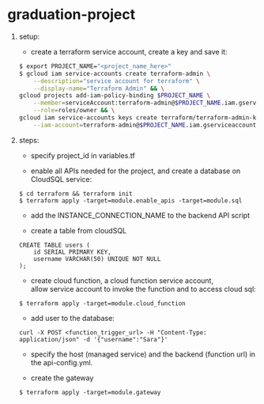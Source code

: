 # graduation-project

1) setup:
    * create a terraform service account, create a key and save it:
    ```bash
    $ export PROJECT_NAME="<project_name_here>"
    $ gcloud iam service-accounts create terraform-admin \
        --description="service account for terraform" \
        --display-name="Terraform Admin" && \
    gcloud projects add-iam-policy-binding $PROJECT_NAME \
        --member=serviceAccount:terraform-admin@$PROJECT_NAME.iam.gserviceaccount.com \
        --role=roles/owner && \
    gcloud iam service-accounts keys create terraform/terraform-admin-key.json \
        --iam-account=terraform-admin@$PROJECT_NAME.iam.gserviceaccount.com
    ```

2) steps: 
    * specify project_id in variables.tf

    * enable all APIs needed for the project, and create a database on CloudSQL service:
    ```
    $ cd terraform && terraform init
    $ terraform apply -target=module.enable_apis -target=module.sql
    ```

    * add the INSTANCE_CONNECTION_NAME to the backend API script

    *  create a table from cloudSQL
    ```
    CREATE TABLE users (
        id SERIAL PRIMARY KEY,
        username VARCHAR(50) UNIQUE NOT NULL
    );
    ```

    * create cloud function, a cloud function service account, <br>
    allow service account to invoke the function and to access cloud sql:

    ```
    $ terraform apply -target=module.cloud_function
    ```

    * add user to the database:
    ```
    curl -X POST <function_trigger_url> -H "Content-Type: application/json" -d '{"username":"Sara"}'
    ```

    * specify the host (managed service) and the backend (function url) in the api-config.yml.

    * create the gateway
    ```
    $ terraform apply -target=module.gateway
    